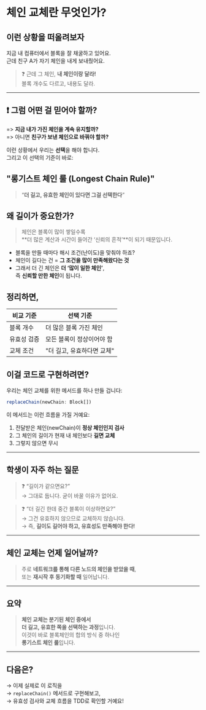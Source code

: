 # 체인 교체란 무엇인가?

## 이런 상황을 떠올려보자

지금 내 컴퓨터에서 블록을 잘 채굴하고 있어요.  
근데 친구 A가 자기 체인을 내게 보내줬어요.

> ❓ 근데 그 체인, **내 체인이랑 달라!**  
> 블록 개수도 다르고, 내용도 달라.

---

## ❗ 그럼 어떤 걸 믿어야 할까?

=> **지금 내가 가진 체인을 계속 유지할까?**  
=> 아니면 **친구가 보낸 체인으로 바꿔야 할까?**

이런 상황에서 우리는 **선택**을 해야 합니다.  
그리고 이 선택의 기준이 바로:

## "롱기스트 체인 룰 (Longest Chain Rule)"

> “**더 길고, 유효한 체인이 있다면 그걸 선택한다**”

## 왜 길이가 중요한가?

> 체인은 블록이 많이 쌓일수록  
> **더 많은 계산과 시간이 들어간 ‘신뢰의 흔적’**이 되기 때문입니다.

- 블록을 만들 때마다 해시 조건(난이도)을 맞춰야 하죠?
- 체인이 길다는 건 = **그 조건을 많이 만족해왔다는 것**
- 그래서 더 긴 체인은 **더 ‘많이 일한 체인’**,  
  즉 **신뢰할 만한 체인**이 됩니다.

## 정리하면,

| 비교 기준   | 선택 기준                  |
| ----------- | -------------------------- |
| 블록 개수   | 더 많은 블록 가진 체인     |
| 유효성 검증 | 모든 블록이 정상이어야 함  |
| 교체 조건   | "더 길고, 유효하다면 교체" |

## 이걸 코드로 구현하려면?

우리는 체인 교체를 위한 메서드를 하나 만들 겁니다:

```ts
replaceChain(newChain: Block[])
```

이 메서드는 이런 흐름을 가질 거예요:

1. 전달받은 체인(newChain)이 **정상 체인인지 검사**
2. 그 체인의 길이가 현재 내 체인보다 **길면 교체**
3. 그렇지 않으면 무시

---

## 학생이 자주 하는 질문

> ❓ “길이가 같으면요?”  
> → 그대로 둡니다. 굳이 바꿀 이유가 없어요.

> ❓ “더 길긴 한데 중간 블록이 이상하면요?”  
> → 그건 유효하지 않으므로 교체하지 않습니다.  
> → 즉, **길이도 길어야 하고, 유효성도 만족해야 한다!**

---

## 체인 교체는 언제 일어날까?

> 주로 **네트워크를 통해 다른 노드의 체인을 받았을 때**,  
> 또는 **재시작 후 동기화할 때** 일어납니다.

---

## 요약

> **체인 교체는 분기된 체인 중에서  
> 더 길고, 유효한 쪽을 선택하는 과정**입니다.  
> 이것이 바로 블록체인의 합의 방식 중 하나인  
> **롱기스트 체인 룰**입니다.

---

## 다음은?

→ 이제 실제로 이 로직을  
→ `replaceChain()` 메서드로 구현해보고,  
→ 유효성 검사와 교체 흐름을 TDD로 확인할 거예요!

